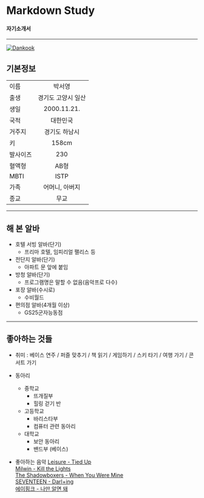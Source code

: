 # Markdown Study
#### 자기소개서
***

[![Dankook](https://www.dankook.ac.kr/html_repositories/images/www/kor_content/est_ui_int01.jpg)](https://www.dankook.ac.kr/)

기본정보
------------

|               |               |
| :------------ | :-----------: |
| 이름     | 박서영            |
| 출생     | 경기도 고양시 일산 |
| 생일     | 2000.11.21.       |
| 국적     | 대한민국           |
| 거주지   | 경기도 하남시      |
| 키       | 158cm             |
| 발사이즈  | 230              |
| 혈액형    | AB형             |
| MBTI     | ISTP              |
| 가족      | 어머니, 아버지    |
| 종교      | 무교              |

***

해 본 알바
------------
* 호텔 서빙 알바(단기)
    - 프리마 호텔, 임피리얼 팰리스 등  
* 전단지 알바(단기)
    - 아파트 문 앞에 붙임  
* 방청 알바(단기)
    - 프로그램명은 말할 수 없음(음악프로 다수)  
* 포장 알바(수시로)
    - 수비월드  
* 편의점 알바(4개월 이상)
    - GS25군자능동점  

***

좋아하는 것들 
----------
* 취미 : 베이스 연주 / 퍼즐 맞추기 / 책 읽기 / 게임하기 / 스키 타기 / 여행 가기 / 콘서트 가기

* 동아리
    - 중학교
        + 뜨개질부
        + 힐링 걷기 반  
    - 고등학교
        + 바리스타부
        + 컴퓨터 관련 동아리  
    - 대학교
        + 보안 동아리
        + 밴드부 (베이스)  

* 좋아하는 음악
    [Leisure - Tied Up](https://youtu.be/89-UheKmXDg)  
    [Milwin - Kill the Lights](https://youtu.be/MLnbIbsdS0Y)  
    [The Shadowboxers - When You Were Mine](https://youtu.be/89-UheKmXDg)  
    [SEVENTEEN - Darl+ing](https://youtu.be/bTtNV6hgDno)  
    [에이핑크 - 나만 알면 돼](https://youtu.be/J2j8nWDwhuk)  
